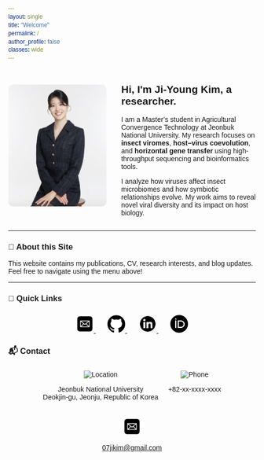 ```yaml
---
layout: single
title: "Welcome"
permalink: /
author_profile: false
classes: wide
---
```


<style>
  body, h1, h2, h3, h4, h5, h6, p, div, a, span {
    font-family: Arial, "Times New Roman", serif !important;
  }
</style>

<div style="display: flex; align-items: center; gap: 30px; flex-wrap: wrap;">

  <div style="flex: 0 0 auto;">
    <img src="/assets/images/PROFILE.jpg" alt="Ji-Young Kim profile photo" style="border-radius: 10px; width: 200px;">
  </div>

  <div style="flex: 1;">
    <h2><strong>Hi, I'm Ji-Young Kim, a researcher.</strong></h2>
    <p>
      I am a Master’s student in Agricultural Convergence Technology at Jeonbuk National University.  
      My research focuses on <strong>insect viromes</strong>, <strong>host–virus coevolution</strong>, and  
      <strong>horizontal gene transfer</strong> using high-throughput sequencing and bioinformatics tools.
    </p>
    <p>
      I analyze how viruses affect insect microbiomes and how symbiotic relationships evolve.  
      My work aims to reveal novel viral diversity and its impact on host biology.
    </p>
  </div>

</div>

---

### 📝 About this Site

This website contains my publications, CV, research interests, and blog updates.  
Feel free to navigate using the menu above!

---

### 🔗 Quick Links

<div style="text-align: center; margin-top: 1.5rem;">
  <a href="mailto:07jikim@gmail.com" style="margin: 0 12px;">
    <img src="/assets/icons/email.png" alt="Email" style="width: 36px;" />
  </a>
  <a href="https://github.com/07jikim" target="_blank" style="margin: 0 12px;">
    <img src="/assets/icons/github.png" alt="GitHub" style="width: 36px;" />
  </a>
  <a href="https://www.linkedin.com/in/ji-young-kim-744a34276/" target="_blank" style="margin: 0 12px;">
    <img src="/assets/icons/linkedin.png" alt="LinkedIn" style="width: 36px;" />
  </a>
  <a href="https://orcid.org/0000-0000-0000-0000" target="_blank" style="margin: 0 12px;">
    <img src="/assets/icons/orcid.png" alt="ORCID" style="width: 36px;" />
  </a>
</div>

### 📬 Contact

<div style="display:flex;flex-wrap:wrap;justify-content:center;gap:20px;margin-top:1.5rem;">

  <div style="text-align:center;">
    <img src="/assets/icons/location.png" alt="Location" style="width:36px;">
    <p>Jeonbuk National University<br>Deokjin-gu, Jeonju, Republic of Korea</p>
  </div>

  <div style="text-align:center;">
    <img src="/assets/icons/phone.png" alt="Phone" style="width:36px;">
    <p>+82-xx-xxxx-xxxx</p>
  </div>

  <div style="text-align:center;">
    <img src="/assets/icons/email.png" alt="Email" style="width:36px;">
    <p><a href="mailto:07jikim@gmail.com">07jikim@gmail.com</a></p>
  </div>

</div>


